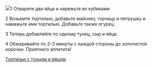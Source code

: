 <!--2025-09-17 08:43:22-->
<div class="yb">
  <div class="rss povarenok"><a href="https://www.povarenok.ru/recipes/show/183086/"><img src="https://www.povarenok.ru/data/cache/2025sep/17/43/3190151_96434-640x480.jpg"></a>1
Отварите два яйца и нарежьте их кубиками

2
Возьмите тортилью, добавьте майонез, горчицу и петрушку и намажьте ими тортилью. Добавьте также огурец.

3
Теперь добавляйте по одному тунец, сыр и яйца.

4
Обжаривайте по 2–3 минуты с каждой стороны до золотистой корочки. Приятного аппетита! <p class="titl"><a href="https://www.povarenok.ru/recipes/show/183086/">Тортильи с тунцом и яйцом</a></p></div>
</div>
